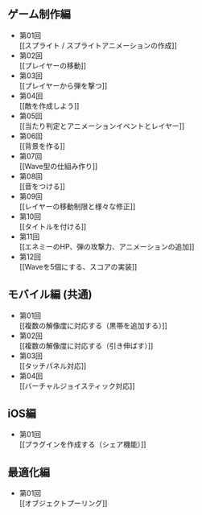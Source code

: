 ## ゲーム制作編

* 第01回<br/>[[スプライト / スプライトアニメーションの作成]]
* 第02回<br/>[[プレイヤーの移動]]
* 第03回<br/>[[プレイヤーから弾を撃つ]]
* 第04回<br/>[[敵を作成しよう]]
* 第05回<br/>[[当たり判定とアニメーションイベントとレイヤー]]
* 第06回<br/>[[背景を作る]]
* 第07回<br/>[[Wave型の仕組み作り]]
* 第08回<br/>[[音をつける]]
* 第09回<br/>[[レイヤーの移動制限と様々な修正]]
* 第10回<br/>[[タイトルを付ける]]
* 第11回<br/>[[エネミーのHP、弾の攻撃力、アニメーションの追加]]
* 第12回<br/>[[Waveを5個にする、スコアの実装]]

## モバイル編 (共通)

* 第01回<br/>[[複数の解像度に対応する（黒帯を追加する）]]
* 第02回<br/>[[複数の解像度に対応する（引き伸ばす）]]
* 第03回<br/>[[タッチパネル対応]]
* 第04回<br/>[[バーチャルジョイスティック対応]]

## iOS編

* 第01回<br/>[[プラグインを作成する（シェア機能）]]

## 最適化編

* 第01回<br/>[[オブジェクトプーリング]]
